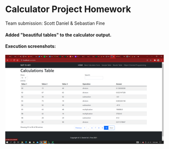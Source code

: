 # Calculator Project Homework

Team submission: Scott Daniel & Sebastian Fine

<h4> Added "beautiful tables" to the calculator output. </h4>
<h4> Execution screenshots: </h4> 

![screenshot4.png](https://github.com/Laughing-Bulls/Calculator/blob/tables/screenshot4.png)
  
